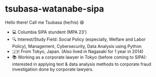 # tsubasa-watanabe-sipa

Hello there! Call me Tsubasa (he/his) :smile:
  *   :computer: Columbia SIPA stundent (MPA 23') 
  *   :mag: Interest/Study Field: Social Policy (especially, Welfare and Labor Policy), Management, Cybersecurity, Data Analysis using Python 
  *   :jp: From Tokyo, Japan. (Also lived in Nagasaki for 1 year in 2014) 
  *   :books: Working as a corporate lawyer in Tokyo (before coming to SIPA): interested in applying text & data analysis methods to corporate fraud investigation done by corporate lawyers.
